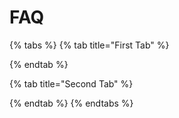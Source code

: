 # FAQ

{% tabs %}
{% tab title="First Tab" %}

{% endtab %}

{% tab title="Second Tab" %}

{% endtab %}
{% endtabs %}

